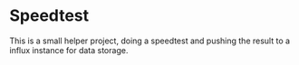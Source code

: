 # Speedtest

This is a small helper project, doing a speedtest and pushing the result to a influx instance for data storage.